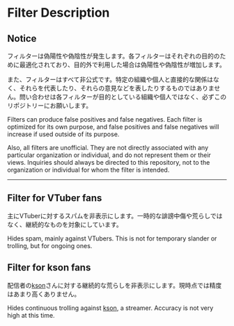 # Filter Description

## Notice

フィルターは偽陽性や偽陰性が発生します。各フィルターはそれぞれの目的のために最適化されており、目的外で利用した場合は偽陽性や偽陰性が増加します。

また、フィルターはすべて非公式です。特定の組織や個人と直接的な関係はなく、それらを代表したり、それらの意見などを表したりするものではありません。問い合わせは各フィルターが目的としている組織や個人ではなく、必ずこのリポジトリーにお願いします。

Filters can produce false positives and false negatives. Each filter is optimized for its own purpose, and false positives and false negatives will increase if used outside of its purpose.

Also, all filters are unofficial. They are not directly associated with any particular organization or individual, and do not represent them or their views. Inquiries should always be directed to this repository, not to the organization or individual for whom the filter is intended.

----------

## Filter for VTuber fans

主にVTuberに対するスパムを非表示にします。一時的な誹謗中傷や荒らしではなく、継続的なものを対象にしています。

Hides spam, mainly against VTubers. This is not for temporary slander or trolling, but for ongoing ones.

## Filter for kson fans

配信者の[kson](https://twitter.com/ksononair)さんに対する継続的な荒らしを非表示にします。現時点では精度はあまり高くありません。

Hides continuous trolling against [kson](https://twitter.com/ksononair), a streamer. Accuracy is not very high at this time.
